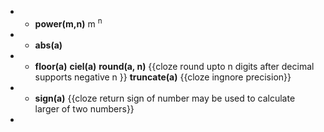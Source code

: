 - - __power(m,n)__ m <sup>n</sup>
- - __abs(a)__
- - __floor(a)__
    __ciel(a)__
    __round(a, n)__ {{cloze round upto n digits after decimal supports negative n }}
    __truncate(a)__ {{cloze ingnore precision}}
- - __sign(a)__ {{cloze return sign of number may be used to calculate larger of two numbers}}
-